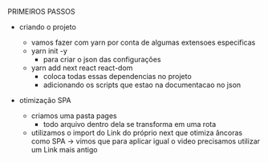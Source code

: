 PRIMEIROS PASSOS

  - criando o projeto
    - vamos fazer com yarn por conta de algumas extensoes especificas
    - yarn init -y
      - para criar o json das configurações
    - yarn add next react react-dom
      - coloca todas essas dependencias no projeto
      - adicionando os scripts que estao na documentacao no json
  
  - otimização SPA
    - criamos uma pasta pages
      - todo arquivo dentro dela se transforma em uma rota
    - utilizamos o import do Link do próprio next que otimiza âncoras como SPA -> vimos que para aplicar igual o video precisamos utilizar um
    Link mais antigo